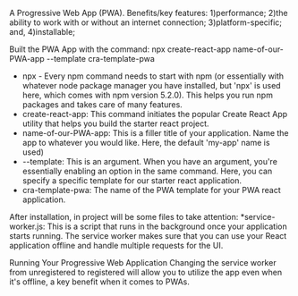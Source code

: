A Progressive Web App (PWA).
Benefits/key features:
1)performance;
2)the ability to work with or without an internet connection;
3)platform-specific; and,
4)installable;

Built the PWA App with the command:
npx create-react-app name-of-our-PWA-app --template cra-template-pwa

* npx - Every npm command needs to start with npm (or essentially with whatever node package manager you have installed, but 'npx' is used here, which comes with npm version 5.2.0). This helps you run npm packages and takes care of many features.
* create-react-app: This command initiates the popular Create React App utility that helps you build the starter react project.
* name-of-our-PWA-app: This is a filler title of your application. Name the app to whatever you would like. Here, the default 'my-app' name is used)
* --template: This is an argument. When you have an argument, you're essentially enabling an option in the same command. Here, you can specify a specific template for our starter react application.
* cra-template-pwa: The name of the PWA template for your PWA react application.

After installation, in project will be some files to take attention:
*service-worker.js: This is a script that runs in the background once your application starts running. The service worker makes sure that you can use your React application offline and handle multiple requests for the UI.

Running Your Progressive Web Application
Changing the service worker from unregistered to registered will allow you to utilize the app even when it's offline, a key benefit when it comes to PWAs.
